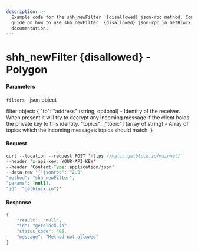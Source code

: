 ```yaml
---
description: >-
  Example code for the shh_newFilter  {disallowed} json-rpc method. Сomplete
  guide on how to use shh_newFilter  {disallowed} json-rpc in GetBlock.io Web3
  documentation.
---
```


# shh\_newFilter {disallowed} - Polygon

#### Parameters

`filters` - json object

filter object: { "to": "address" (string, optional) - Identity of the receiver. When present it will try to decrypt any incoming message if the client holds the private key to this identity. "topics": \["topic"] (array of string) - Array of topics which the incoming message’s topics should match. }

#### Request

```java
curl --location --request POST 'https://matic.getblock.io/mainnet/' 
--header 'x-api-key: YOUR-API-KEY' 
--header 'Content-Type: application/json' 
--data-raw '{"jsonrpc": "2.0",
"method": "shh_newFilter",
"params": [null],
"id": "getblock.io"}'
```

#### Response

```java
{
    "result": "null",
    "id": "getblock.io",
    "status_code": 405,
    "message": "Method not allowed"
}
```
